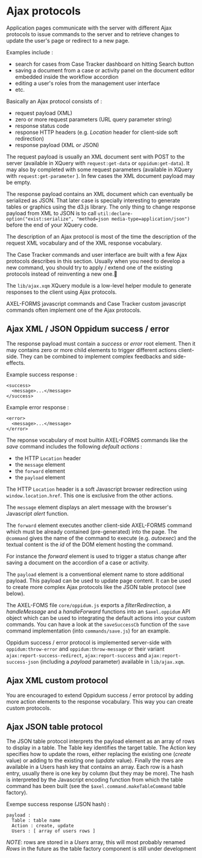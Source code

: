 # Ajax protocols

Application pages communicate with the server with different Ajax protocols to issue commands to the server and to retrieve changes to update the user's page or redirect to a new page.

Examples include :

* search for cases from Case Tracker dashboard on hitting Search button
* saving a document from a case or activity panel on the document editor embedded inside the workflow accordion
* editing a user's roles from the management user interface
* etc.

Basically an Ajax protocol consists of :

* request payload (XML)
* zero or more request parameters (URL query parameter string)
* response status code
* response HTTP headers (e.g. *Location* header for client-side soft redirection)
* response payload (XML or JSON)

The request payload is usually an XML document sent with POST to the server (available in XQuery with `request:get-data` or `oppidum:get-data`). It may also by completed with some request parameters (available in XQuery with `request:get-parameter` ). In few cases the XML document payload may be empty.

The response payload contains an XML document which can eventually be serialized as JSON. That later case is specially interesting to generate tables or graphics using the d3.js library. The only thing to change response payload from XML to JSON is to call `util:declare-option("exist:serialize", "method=json media-type=application/json")` before the end of your XQuery code.

The description of an Ajax protocol is most of the time the description of the request XML vocabulary and of the XML response vocabulary.

The Case Tracker commands and user interface are built with a few Ajax protocols describes in this section. Usually when you need to develop a new command, you should try to apply / extend one of the existing protocols instead of reinventing a new one.￿

The `lib/ajax.xqm` XQuery module is a low-level helper module to generate responses to the client using Ajax protocols.

AXEL-FORMS javascript commands and Case Tracker custom javascript commands often implement one of the Ajax protocols.

## Ajax XML / JSON Oppidum success / error

The response payload must contain a *success* or *error* root element. Then it may contains zero or more child elements to trigger different actions client-side. They can be combined to implement complex feedbacks and side-effects.

Example success response :

    <success>
      <message>...</message>
    </success>
  
Example error response :

    <error>
      <message>...</message>
    </error>

The reponse vocabulary of most builtin AXEL-FORMS commands like the *save* command includes the following *default actions* : 

- the HTTP `Location` header
- the `message` element
- the `forward` element
- the `payload` element

The HTTP `Location` header is a soft Javascript browser redirection using `window.location.href`. This one is exclusive from the other actions.

The `message` element displays an alert message with the browser's Javascript *alert* function.

The `forward` element executes another client-side AXEL-FORMS command which must be already contained (pre-generated) into the page. The `@command` gives the name of the command to execute (e.g. *autoexec*) and the textual content is the *id* of the DOM element hosting the command.

For instance the *forward* element is used to trigger a status change after saving a document on the accordion of a case or activity. 

The `payload` element is a conventional element name to store additional payload. This payload can be used to update page content. It can be used to create more complex Ajax protocols like the JSON table protocol (see below).

The AXEL-FOMS file `core/oppidum.js` exports a *filterRedirection*, a *handleMessage* and a *handleForward* functions into an `$axel.oppidum` API object which can be used to integrating the default actions into your custom commands. You can have a look at the `saveSuccessCb` function of the `save` command implementation (into `commands/save.js`) for an example.

Oppidum success / error protocol is implemented server-side with `oppidum:throw-error` and `oppidum:throw-message` or their variant `ajax:report-success-redirect`, `ajax:report-success` and `ajax:report-success-json` (including a *payload* parameter) available in `lib/ajax.xqm`.

## Ajax XML custom protocol

You are encouraged to extend Oppidum success / error protocol by adding more action elements to the response vocabulary. This way you can create custom protocols.

## Ajax JSON table protocol

The JSON table protocol interprets the payload element as an array of rows to display in a table. The Table key identifies the target table. The Action key specifies how to update the rows, either replacing the existing one (*create* value) or adding to the existing one (*update* value). Finally the rows are available in a Users hash key that contains an array. Each row is a hash entry, usually there is one key by column (but they may be more). The hash is interpreted by the Javascript encoding function from which the table command has been built (see the `$axel.command.makeTableCommand` table factory).

Exempe success response (JSON hash) :

    payload :
      Table : table name
      Action : create, update
      Users : [ array of users rows ]

*NOTE*: rows are stored in a *Users* array, this will most probably renamed *Rows* in the future as the table factory component is still under development

